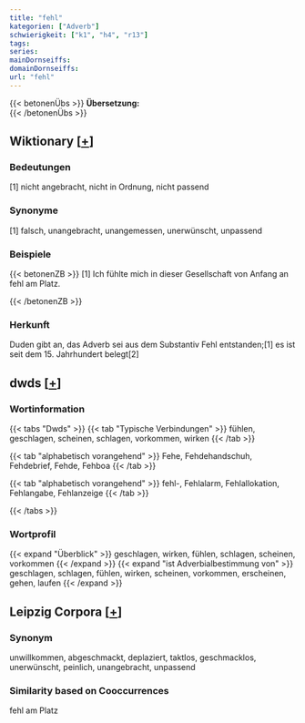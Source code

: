 ```yaml
---
title: "fehl"
kategorien: ["Adverb"]
schwierigkeit: ["k1", "h4", "r13"]
tags:
series:
mainDornseiffs:
domainDornseiffs:
url: "fehl"
---
```


{{< betonenÜbs >}}
**Übersetzung:**  
{{< /betonenÜbs >}}

## Wiktionary [[+](https://de.wiktionary.org/wiki/fehl)]

### Bedeutungen
[1] nicht angebracht, nicht in Ordnung, nicht passend  

### Synonyme
[1] falsch, unangebracht, unangemessen, unerwünscht, unpassend  

### Beispiele
{{< betonenZB >}}
[1] Ich fühlte mich in dieser Gesellschaft von Anfang an fehl am Platz.  

{{< /betonenZB >}}
### Herkunft
Duden gibt an, das Adverb sei aus dem Substantiv Fehl entstanden;[1] es ist seit dem 15. Jahrhundert belegt[2]  



## dwds [[+](https://www.dwds.de/wb/fehl)]

### Wortinformation
{{< tabs "Dwds" >}}
{{< tab "Typische Verbindungen" >}}
fühlen, geschlagen, scheinen, schlagen, vorkommen, wirken
{{< /tab >}}

{{< tab "alphabetisch vorangehend" >}}
Fehe, Fehdehandschuh, Fehdebrief, Fehde, Fehboa
{{< /tab >}}

{{< tab "alphabetisch vorangehend" >}}
fehl-, Fehlalarm, Fehlallokation, Fehlangabe, Fehlanzeige
{{< /tab >}}

{{< /tabs >}}

### Wortprofil
{{< expand "Überblick" >}} geschlagen, wirken, fühlen, schlagen, scheinen, vorkommen {{< /expand >}}
{{< expand "ist Adverbialbestimmung von" >}} geschlagen, schlagen, fühlen, wirken, scheinen, vorkommen, erscheinen, gehen, laufen {{< /expand >}}

## Leipzig Corpora [[+](https://corpora.uni-leipzig.de/en/res?word=fehl&corpusId=deu_newscrawl-public_2018)]


### Synonym
unwillkommen, abgeschmackt, deplaziert, taktlos, geschmacklos, unerwünscht, peinlich, unangebracht, unpassend


### Similarity based on Cooccurrences
fehl am Platz

